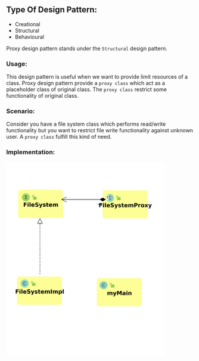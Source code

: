 ## Type Of Design Pattern:

* Creational
* Structural
* Behavioural

Proxy design pattern stands under the `Structural` design pattern.

### Usage:

This design pattern is useful when we want to provide limit resources of a class. Proxy design pattern provide a `proxy class` which act as a placeholder class of original class. The `proxy class` restrict some functionality of original class.

### Scenario:

Consider you have a file system class which performs read/write functionality but you want to restrict file write functionality against unknown user. A `proxy class` fulfill this kind of need.

### Implementation:

![alt text](https://github.com/farhanghouri/Design-Patterns/blob/main/ProxyPattern/proxy.png)
